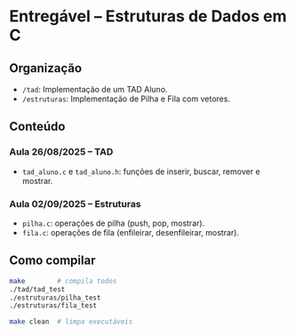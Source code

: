 # Entregável – Estruturas de Dados em C

## Organização
- `/tad`: Implementação de um TAD Aluno.
- `/estruturas`: Implementação de Pilha e Fila com vetores.

## Conteúdo
### Aula 26/08/2025 – TAD
- `tad_aluno.c` e `tad_aluno.h`: funções de inserir, buscar, remover e mostrar.

### Aula 02/09/2025 – Estruturas
- `pilha.c`: operações de pilha (push, pop, mostrar).
- `fila.c`: operações de fila (enfileirar, desenfileirar, mostrar).

## Como compilar
```bash
make        # compila todos
./tad/tad_test
./estruturas/pilha_test
./estruturas/fila_test

make clean  # limpa executáveis
```
